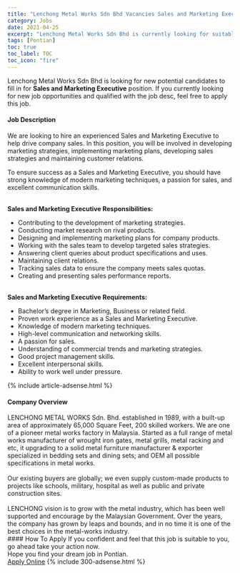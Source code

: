 ```yaml
---
title: "Lenchong Metal Works Sdn Bhd Vacancies Sales and Marketing Executive" 
category: Jobs 
date: 2021-04-25 
excerpt: "Lenchong Metal Works Sdn Bhd is currently looking for suitable person to fill in the Sales and Marketing Executive which based in Pontian" 
tags: [Pontian] 
toc: true 
toc_label: TOC 
toc_icon: "fire" 
--- 
```


<p>Lenchong Metal Works Sdn Bhd is looking for new potential candidates to fill in for <b>Sales and Marketing Executive</b> position. If you currently looking for new job opportunities and qualified with the job desc, feel free to apply this job.
</p><div><div><h4>Job Description</h4></div><div><div><span><div><p>We are looking to hire an experienced Sales and Marketing Executive to help drive company sales. In this position, you will be involved in developing marketing strategies, implementing marketing plans, developing sales strategies and maintaining customer relations.</p><p>To ensure success as a Sales and Marketing Executive, you should have strong knowledge of modern marketing techniques, a passion for sales, and excellent communication skills.</p><br><strong>Sales and Marketing Executive Responsibilities:</strong><ul><li>Contributing to the development of marketing strategies.</li><li>Conducting market research on rival products.</li><li>Designing and implementing marketing plans for company products.</li><li>Working with the sales team to develop targeted sales strategies.</li><li>Answering client queries about product specifications and uses.</li><li>Maintaining client relations.</li><li>Tracking sales data to ensure the company meets sales quotas.</li><li>Creating and presenting sales performance reports.</li></ul><br><strong>Sales and Marketing Executive Requirements:</strong><ul><li>Bachelor&#8217;s degree in Marketing, Business or related field.</li><li>Proven work experience as a Sales and Marketing Executive.</li><li>Knowledge of modern marketing techniques.</li><li>High-level communication and networking skills.</li><li>A passion for sales.</li><li>Understanding of commercial trends and marketing strategies.</li><li>Good project management skills.</li><li>Excellent interpersonal skills.</li><li>Ability to work well under pressure.</li></ul></div></span></div></div></div> 
{% include article-adsense.html %} 
<div><div><h4>Company Overview</h4></div><div><div><span><div><div>LENCHONG METAL WORKS Sdn. Bhd. established in 1989, with a built-up area of approximately 65,000 Square Feet, 200 skilled workers. We are one of a pioneer metal works factory in Malaysia. Started as a full range of metal works manufacturer of wrought iron gates, metal grills, metal racking and etc, it upgrading to a solid metal furniture manufacturer &amp; exporter specialized in bedding sets and dining sets; and OEM all possible specifications in metal works.</div>
<div><br>
Our existing buyers are globally; we even supply custom-made products to projects like schools, military, hospital as well as public and private construction sites.</div>
<div><br>
LENCHONG vision is to grow with the metal industry, which has been well supported and encourage by the Malaysian Government. Over the years, the company has grown by leaps and bounds, and in no time it is one of the best choices in the metal-works industry.</div></div></span></div></div></div> 
#### How To Apply 
If you confident and feel that this job is suitable to you, go ahead take your action now. <br/> 
Hope you find your dream job in Pontian. <br/> 
<a href="https://www.jobstreet.com.my/en/job/sales-and-marketing-executive-4538926?jobId=jobstreet-my-job-4538926&" class="btn btn--info" target="_blank" rel="nofollow noopenner">Apply Online</a> 
{% include 300-adsense.html %} 